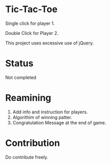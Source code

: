 # Tic-Tac-Toe
Single click for player 1.

Double Click for Player 2.

This project uses excessive use of jQuery.


# Status
Not completed
# Reamining
1. Add info and instruction for players.
2. Algorithim of winning patter.
3. Congratulation Message at the end of game.

# Contribution
Do contribute freely.
